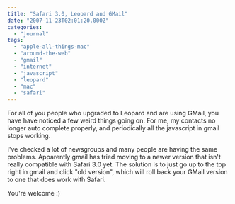 ```yaml
---
title: "Safari 3.0, Leopard and GMail"
date: "2007-11-23T02:01:20.000Z"
categories: 
  - "journal"
tags: 
  - "apple-all-things-mac"
  - "around-the-web"
  - "gmail"
  - "internet"
  - "javascript"
  - "leopard"
  - "mac"
  - "safari"
---
```


For all of you people who upgraded to Leopard and are using GMail, you have have noticed a few weird things going on. For me, my contacts no longer auto complete properly, and periodically all the javascript in gmail stops working.

I've checked a lot of newsgroups and many people are having the same problems. Apparently gmail has tried moving to a newer version that isn't really compatible with Safari 3.0 yet. The solution is to just go up to the top right in gmail and click "old version", which will roll back your GMail version to one that does work with Safari.

You're welcome :)
